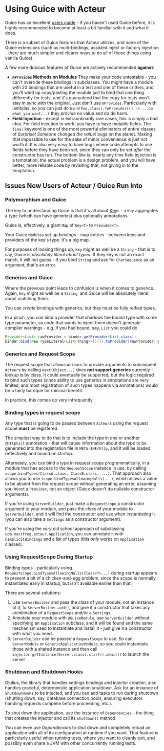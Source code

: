 # Using Guice with Acteur

Guice has an excellent [users guide](https://github.com/google/guice/wiki/Motivation) - if
you haven't used Guice before, it is highly recommended to become at least a bit familiar
with it and what it does.

There is a subset of Guice features that Acteur utilizes, and none of the Guice extensions
(such as multi-bindings, assisted inject or factory injection - there are much simpler and
clearer ways to do all of those things using vanilla Guice).

A few more dubious features of Guice are actively recommended **against**:

* **`@Provides` Methods on Modules**  They make your code untestable - you can't override these
bindings in subclasses.  You might have a module with 20 bindings that are useful in a test
and one of these critters, and you'll wind up copy/pasting the module just to bind that one
thing differently for tests, and it's guaranteed that the copy for tests won't stay in sync
with the original.  Just don't use `@Provides`.  Particularly with lambdas, so you can just
do `bind(Foo.class).toProvider(() -> ...do what you want...)` they *provide* no value and do
do harm.
* **Field Injection** - except in extraordinarily rare cases, this is simply a bad idea.  For field
injection to work, you have to have mutable fields.  The `final` keyword is one of the most
powerful eliminators of entire classes of *Surprise! Someone changed the value!* bugs on the
planet.  Making that impossible to use for the sake of minor convenience is just not worth it.
It is also very easy to have bugs where code attempts to use fields before they have been set,
since they can only be set *after* the constructor has run.  The bottom line is, nearly any
time field injection is a temptation, the actual problem is a design problem, and you will have
better, more reliable code by revisiting that, not giving in to the temptation.

## Issues New Users of Acteur / Guice Run Into

### Polymorphism and Guice

The key to understanding Guice is that it's all about
[Key](https://google.github.io/guice/api-docs/5.1.0/javadoc/com/google/inject/Key.html)s - a
`Key` aggregates a type (whcih can have generics) plus optionally annotations.

Guice is, effectively, a giant `Map` of `Key<T>` to `Provider<T>`.

Your Guice `Module`s set up *bindings* - map entries - between keys and providers of the key's type.
It's a big map.  

For purposes of looking things up, `Key` might as well be a `String` - that is to say, Guice is
*absolutely literal about types*.  If they key is not an exact match, it will not guess - if you
bind `String` and ask for `CharSequence` as an argument, that's an error.

### Generics and Guice

Where the previous point leads to confusion is when it comes to generics.  Again, `Key` might
as well be a `String`, and Guice will be absolutely literal about matching them.  

You can *create* bindings with generics, but they must be fully reified types.

In a pinch, you *can* bind a provider that shadows the bound type with some type parameter, so
code that wants to inject them doesn't generate compiler warnings - e.g. if you had bound,
say, `List` you could do

```java
Provider<List> rawProvider = binder.getProvider(List.class);
binder.bind(new TypeLiteral<List<Thing>>(){}).toProvider(rawProvider::get);
```


### Generics and Request Scope

The request scope that allows `Acteur`s to provide arguments to subsequent `Acteur`s by
calling `next(Object...)` does **not support generics** currently - lookup is by class.
It could eventually be supported, but the logic required to bind such types (since ability
to use generics in annotations are very limited, and most registration of such types happens
via annotations) would be a fairly baroque for minimal benefit.

In practice, this comes up very infrequently.


### Binding types in request scope

Any type that is going to be passed between `Acteur`s using the request scope **must** be
registered.

The simplest way to do that is to include the type in one or another `@HttpCall` annotation - 
that will cause information about the type to be generated into the registration file in `META-INF/http`,
and it will be loaded reflectively and bound on startup.

Alternately, you can bind a type in request scope programmatically, in a module that has access to
the `RequestScope` instance in use, by calling `scope.bindTypes(ClassA.class, ClassB.class, ...)`.  That
approach also allows you to use `scope.bindTypesAllowingNulls(...)`, which allows a value to be absent
from the request scope without generating an error, assuming you inject a `Provider`, not an object
(Guice doesn't do nullable constructor arguments).

If you're using `ServerBuilder`, just make a `RequestScope` a constructor argument to your module, and
pass the *class* of your module to `ServerBuilder`, and it will find the constructor and use 
when instantiating it (you can also take a `Settings` as a constructor argument).

If you're using the *very* old school approach of subclassing `com.mastfrog.acteur.Application`,
you can annotate it with `@ImplicitBindings` and a list of types (this *only* works on `Application` classes).


### Using RequestScope During Startup

Binding types - particularly using `RequestScope.bindTypesAllowingNulls(Class<?>...)` during startup
appears to present a bit of a chicken-and-egg problem, since the scope is normally instantiated early
in startup, but isn't available earlier than that.

There are several solutions:

1. Use `ServerBuilder` and pass the *class* of your module, not an instance of it, to `ServerBuilder.add()`,
and give it a constructor that takes any combination of a `RequestScope` and/or a `Settings`.
2. Annotate your module with `@GuiceModule`, use `ServerBuilder` without specifying an `Application` subclass,
and it will be found and the same mechanism used to instantiate and install it - just give it a constructor
with what you need.
3. `ServerBuilder` can be passed a `RequestScope` to use.  So can `ServerModule` or `GenericApplicationModule`,
so you could instantiate those with a shared instance and then call 
`injector.getInstance(Server.class).start().await()` to launch the server


### Shutdown and Shutdown Hooks

Giulius, the library that handles settings bindings and injector creation, also handles graceful,
deterministic application *shutdown*.  Ask for an instance of `ShutdownHooks` to be injected, and you
can add tasks to run during shutdown (shutting down, say, database connection pools, ensuring executors
handling requests complete before proceeding, etc.).

To shut down the application, use the instance of `Dependencies` - the thing that creates the injector
and call its `shutdown()` method.

You can even use *Dependencies* to shut down and completely reload an application with all of its
configuration at runtime if you want.  That feature is particularly useful when running tests, where
you want to cleanly exit, and possibly even share a JVM with other concurrently running tests.
